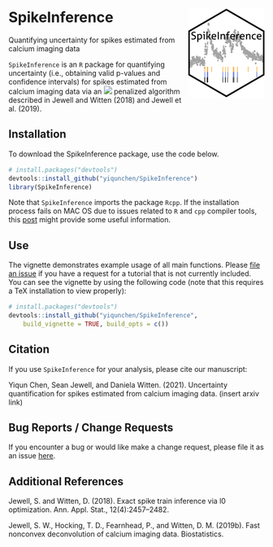 # SpikeInference <img src="spike_inference_hex.png" align="right" width="150px"/>
Quantifying uncertainty for spikes estimated from calcium imaging data

`SpikeInference` is an `R` package for quantifying uncertainty (i.e., obtaining valid p-values and confidence intervals) for spikes estimated from calcium imaging data via an <img src="https://render.githubusercontent.com/render/math?math=\ell_0"> penalized algorithm described in Jewell and Witten (2018) and Jewell et al. (2019).

## Installation

To download the SpikeInference package, use the code below.
``` r
# install.packages("devtools")
devtools::install_github("yiqunchen/SpikeInference")
library(SpikeInference)
```

Note that `SpikeInference` imports the package `Rcpp`. If the installation process fails on MAC OS due to issues related to `R` and `cpp` compiler tools, this [post](https://thecoatlessprofessor.com/programming/cpp/r-compiler-tools-for-rcpp-on-macos/) might provide some useful information.

## Use

The vignette demonstrates example usage of all main functions. Please [file an issue](https://github.com/yiqunchen/SpikeInference/issues) if you have a request for a tutorial that is not currently included. You can see the vignette by using the following code (note that this requires a TeX installation to view properly):
``` r
# install.packages("devtools")
devtools::install_github("yiqunchen/SpikeInference", 
	build_vignette = TRUE, build_opts = c())

```

## Citation

If you use `SpikeInference` for your analysis, please cite our manuscript:

Yiqun Chen, Sean Jewell, and Daniela Witten. (2021). Uncertainty quantification for
spikes estimated from calcium imaging data. (insert arxiv link)

## Bug Reports / Change Requests

If you encounter a bug or would like make a change request, please file it as an issue [here](https://github.com/yiqunchen/SpikeInference/issues).

## Additional References
Jewell, S. and Witten, D. (2018). Exact spike train inference via l0 optimization. Ann. Appl. Stat., 12(4):2457–2482.

Jewell, S. W., Hocking, T. D., Fearnhead, P., and Witten, D. M. (2019b). Fast nonconvex deconvolution of calcium imaging data. Biostatistics.
